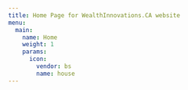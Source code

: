 ```yaml
---
title: Home Page for WealthInnovations.CA website
menu:
  main:
    name: Home
    weight: 1
    params:
      icon:
        vendor: bs
        name: house
---
```

